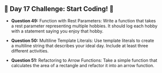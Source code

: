 ## 🚀 Day 17 Challenge: Start Coding! 🚀

- **Question 49:** Function with Rest Parameters: Write a function that takes a rest parameter representing multiple hobbies. It should log each hobby with a statement saying you enjoy that hobby.

- **Question 50:** Multiline Template Literals: Use template literals to create a multiline string that describes your ideal day. Include at least three different activities.

- **Question 51:** Refactoring to Arrow Functions: Take a simple function that calculates the area of a rectangle and refactor it into an arrow function.
